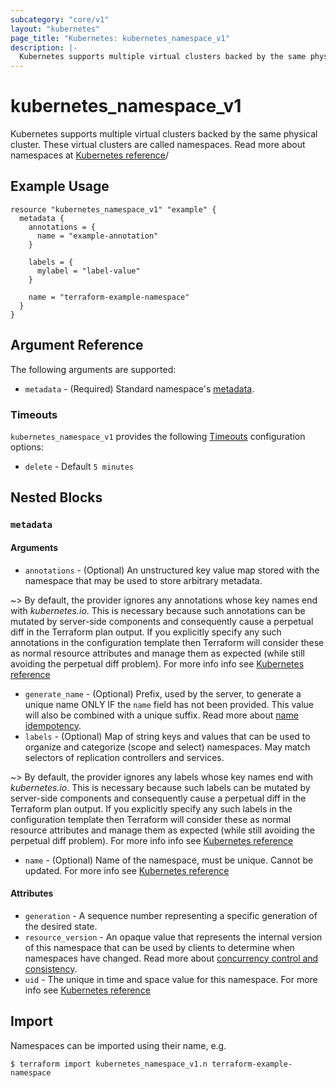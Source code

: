 ```yaml
---
subcategory: "core/v1"
layout: "kubernetes"
page_title: "Kubernetes: kubernetes_namespace_v1"
description: |-
  Kubernetes supports multiple virtual clusters backed by the same physical cluster. These virtual clusters are called namespaces.
---
```


# kubernetes_namespace_v1

Kubernetes supports multiple virtual clusters backed by the same physical cluster. These virtual clusters are called namespaces.
Read more about namespaces at [Kubernetes reference](https://kubernetes.io/docs/user-guide/namespaces)/

## Example Usage

```hcl
resource "kubernetes_namespace_v1" "example" {
  metadata {
    annotations = {
      name = "example-annotation"
    }

    labels = {
      mylabel = "label-value"
    }

    name = "terraform-example-namespace"
  }
}
```

## Argument Reference

The following arguments are supported:

* `metadata` - (Required) Standard namespace's [metadata](https://github.com/kubernetes/community/blob/master/contributors/devel/sig-architecture/api-conventions.md#metadata).

### Timeouts

`kubernetes_namespace_v1` provides the following
[Timeouts](/docs/configuration/resources.html#timeouts) configuration options:

- `delete` - Default `5 minutes`

## Nested Blocks

### `metadata`

#### Arguments

* `annotations` - (Optional) An unstructured key value map stored with the namespace that may be used to store arbitrary metadata. 

~> By default, the provider ignores any annotations whose key names end with *kubernetes.io*. This is necessary because such annotations can be mutated by server-side components and consequently cause a perpetual diff in the Terraform plan output. If you explicitly specify any such annotations in the configuration template then Terraform will consider these as normal resource attributes and manage them as expected (while still avoiding the perpetual diff problem). For more info info see [Kubernetes reference](http://kubernetes.io/docs/user-guide/annotations)

* `generate_name` - (Optional) Prefix, used by the server, to generate a unique name ONLY IF the `name` field has not been provided. This value will also be combined with a unique suffix. Read more about [name idempotency](https://github.com/kubernetes/community/blob/master/contributors/devel/sig-architecture/api-conventions.md#idempotency).
* `labels` - (Optional) Map of string keys and values that can be used to organize and categorize (scope and select) namespaces. May match selectors of replication controllers and services. 

~> By default, the provider ignores any labels whose key names end with *kubernetes.io*. This is necessary because such labels can be mutated by server-side components and consequently cause a perpetual diff in the Terraform plan output. If you explicitly specify any such labels in the configuration template then Terraform will consider these as normal resource attributes and manage them as expected (while still avoiding the perpetual diff problem). For more info info see [Kubernetes reference](http://kubernetes.io/docs/user-guide/labels)

* `name` - (Optional) Name of the namespace, must be unique. Cannot be updated. For more info see [Kubernetes reference](http://kubernetes.io/docs/user-guide/identifiers#names)

#### Attributes

* `generation` - A sequence number representing a specific generation of the desired state.
* `resource_version` - An opaque value that represents the internal version of this namespace that can be used by clients to determine when namespaces have changed. Read more about [concurrency control and consistency](https://github.com/kubernetes/community/blob/master/contributors/devel/sig-architecture/api-conventions.md#concurrency-control-and-consistency).
* `uid` - The unique in time and space value for this namespace. For more info see [Kubernetes reference](http://kubernetes.io/docs/user-guide/identifiers#uids)

## Import

Namespaces can be imported using their name, e.g.

```
$ terraform import kubernetes_namespace_v1.n terraform-example-namespace
```
